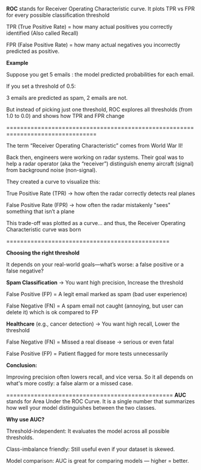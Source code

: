 **ROC** stands for Receiver Operating Characteristic curve. It plots TPR vs FPR for every possible classification threshold

TPR (True Positive Rate) = how many actual positives you correctly identified (Also called Recall)

FPR (False Positive Rate) = how many actual negatives you incorrectly predicted as positive.

**Example**

Suppose you get 5 emails : the model predicted probabilities for each email.

If you set a threshold  of 0.5:

3 emails are predicted as spam, 2 emails are not.

But instead of picking just one threshold, ROC explores all thresholds (from 1.0 to 0.0) and shows how TPR and FPR change

================================================================================

The term “Receiver Operating Characteristic” comes from World War II!

Back then, engineers were working on radar systems. Their goal was to help a radar operator (aka the “receiver”) distinguish enemy aircraft (signal) from background noise (non-signal).

They created a curve to visualize this:

True Positive Rate (TPR) → how often the radar correctly detects real planes

False Positive Rate (FPR) → how often the radar mistakenly "sees" something that isn’t a plane

This trade-off was plotted as a curve… and thus, the Receiver Operating Characteristic curve was born

===============================================

**Choosing the right threshold** 

It depends on your real-world goals—what’s worse: a false positive or a false negative?

**Spam Classification** → You want high precision, Increase the threshold 

False Positive (FP) = A legit email marked as spam (bad user experience)

False Negative (FN) = A spam email not caught (annoying, but user can delete it) which is ok compared to FP

**Healthcare** (e.g., cancer detection) → You want high recall, Lower the threshold

False Negative (FN) = Missed a real disease → serious or even fatal

False Positive (FP) = Patient flagged for more tests unnecessarily

**Conclusion:**

Improving precision often lowers recall, and vice versa. So it all depends on what's more costly: a false alarm or a missed case.

================================================
**AUC** stands for Area Under the ROC Curve. It is a single number that summarizes how well your model distinguishes between the two classes.

**Why use AUC?**

Threshold-independent: It evaluates the model across all possible thresholds.

Class-imbalance friendly: Still useful even if your dataset is skewed.

Model comparison: AUC is great for comparing models — higher = better.




